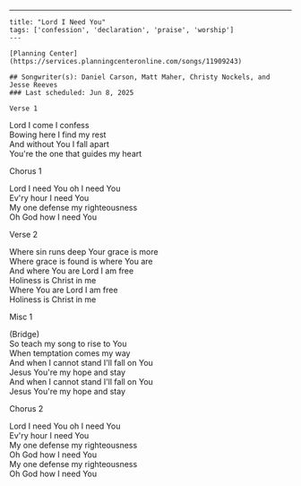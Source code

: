 ---
    title: "Lord I Need You"
    tags: ['confession', 'declaration', 'praise', 'worship']
    ---

    [Planning Center](https://services.planningcenteronline.com/songs/11909243)

    ## Songwriter(s): Daniel Carson, Matt Maher, Christy Nockels, and Jesse Reeves
    ### Last scheduled: Jun 8, 2025          

    Verse 1  
  
Lord I come I confess  
Bowing here I find my rest  
And without You I fall apart  
You're the one that guides my heart  
  
Chorus 1  
  
Lord I need You oh I need You  
Ev'ry hour I need You  
My one defense my righteousness  
Oh God how I need You  
  
Verse 2  
  
Where sin runs deep Your grace is more  
Where grace is found is where You are  
And where You are Lord I am free  
Holiness is Christ in me  
Where You are Lord I am free  
Holiness is Christ in me  
  
Misc 1  
  
(Bridge)  
So teach my song to rise to You  
When temptation comes my way  
And when I cannot stand I'll fall on You  
Jesus You're my hope and stay  
And when I cannot stand I'll fall on You  
Jesus You're my hope and stay  
  
Chorus 2  
  
Lord I need You oh I need You  
Ev'ry hour I need You  
My one defense my righteousness  
Oh God how I need You  
My one defense my righteousness  
Oh God how I need You
    